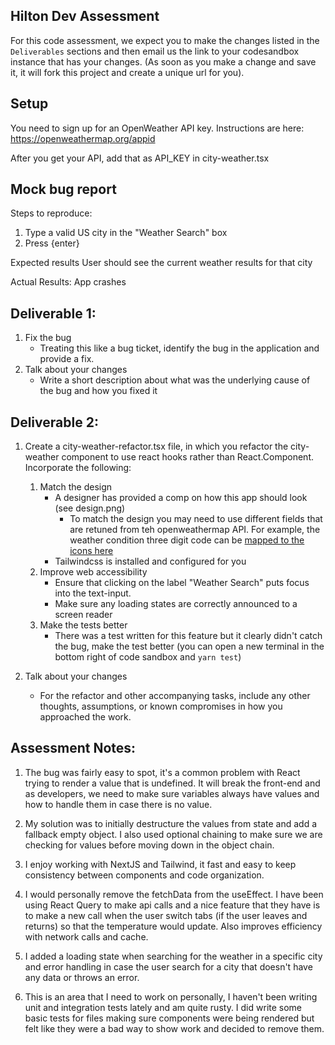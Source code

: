## Hilton Dev Assessment

For this code assessment, we expect you to make the changes listed in the `Deliverables` sections and then email us the link to your codesandbox instance that has your changes. (As soon as you make a change and save it, it will fork this project and create a unique url for you).

## Setup

You need to sign up for an OpenWeather API key. Instructions are here: https://openweathermap.org/appid

After you get your API, add that as API_KEY in city-weather.tsx

## Mock bug report

Steps to reproduce:

1. Type a valid US city in the "Weather Search" box
1. Press {enter}

Expected results
User should see the current weather results for that city

Actual Results:
App crashes

## Deliverable 1:

1. Fix the bug
   - Treating this like a bug ticket, identify the bug in the application and provide a fix.
2. Talk about your changes
   - Write a short description about what was the underlying cause of the bug and how you fixed it

## Deliverable 2:

1. Create a city-weather-refactor.tsx file, in which you refactor the city-weather component to use react hooks rather than React.Component. Incorporate the following:

   1. Match the design
      - A designer has provided a comp on how this app should look (see design.png)
        - To match the design you may need to use different fields that are retuned from teh openweathermap API. For example, the weather condition three digit code can be [mapped to the icons here](https://openweathermap.org/weather-conditions)
      - Tailwindcss is installed and configured for you
   2. Improve web accessibility
      - Ensure that clicking on the label "Weather Search" puts focus into the text-input.
      - Make sure any loading states are correctly announced to a screen reader
   3. Make the tests better
      - There was a test written for this feature but it clearly didn't catch the bug, make the test better (you can open a new terminal in the bottom right of code sandbox and `yarn test`)

2. Talk about your changes
   - For the refactor and other accompanying tasks, include any other thoughts, assumptions, or known compromises in how you approached the work.

## Assessment Notes:

1. The bug was fairly easy to spot, it's a common problem with React trying to render a value that is undefined. It will break the front-end and as developers, we need to make sure variables always have values and how to handle them in case there is no value.

2. My solution was to initially destructure the values from state and add a fallback empty object. I also used optional chaining to make sure we are checking for values before moving down in the object chain.

3. I enjoy working with NextJS and Tailwind, it fast and easy to keep consistency between components and code organization.

4. I would personally remove the fetchData from the useEffect. I have been using React Query to make api calls and a nice feature that they have is to make a new call when the user switch tabs (if the user leaves and returns) so that the temperature would update. Also improves efficiency with network calls and cache.

5. I added a loading state when searching for the weather in a specific city and error handling in case the user search for a city that doesn't have any data or throws an error.

6. This is an area that I need to work on personally, I haven't been writing unit and integration tests lately and am quite rusty. I did write some basic tests for files making sure components were being rendered but felt like they were a bad way to show work and decided to remove them.
